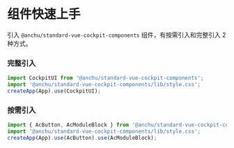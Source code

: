 # 组件快速上手

引入 `@anchu/standard-vue-cockpit-components` 组件，有按需引入和完整引入 2 种方式。

### 完整引入

```js
import CockpitUI from '@anchu/standard-vue-cockpit-components';
import '@anchu/standard-vue-cockpit-components/lib/style.css';
createApp(App).use(CockpitUI);
```

### 按需引入

```js
import { AcButton, AcModuleBlock } from '@anchu/standard-vue-cockpit-components';
import '@anchu/standard-vue-cockpit-components/lib/style.css';
createApp(App).use(AcButton).use(AcModuleBlock);
```
